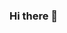 ### Hi there 👋

<a class="post-title" href="https://www.codewars.com/users/Adekri/badges/large
" > </a>
